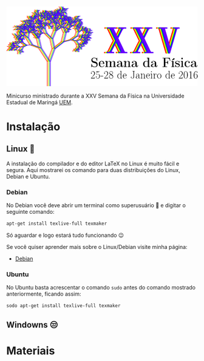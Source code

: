 ![logo](https://github.com/RafaelDexter/semanadafisica/blob/master/img/logo.png)

Minicurso ministrado durante a XXV Semana da Física na Universidade Estadual de
Maringá [UEM](http://www.uem.br/).

# Instalação

## Linux :penguin:

A instalação do compilador e do editor LaTeX no Linux é muito fácil e segura.
Aqui mostrarei os comando para duas distribuições do Linux, Debian e Ubuntu.

### Debian

No Debian você deve abrir um terminal como superusuário :smoking: e digitar o seguinte
comando:

```sh
apt-get install texlive-full texmaker
```

Só aguardar e logo estará tudo funcionando :wink:

Se você quiser aprender mais sobre o Linux/Debian visite minha página:

* [Debian](http://rafaeldexter.github.io/Debian/)

### Ubuntu

No Ubuntu basta acrescentar o comando `sudo` antes do comando mostrado anteriormente,
ficando assim:

```sh
sodo apt-get install texlive-full texmaker
```

## Windowns :unamused:

# Materiais

